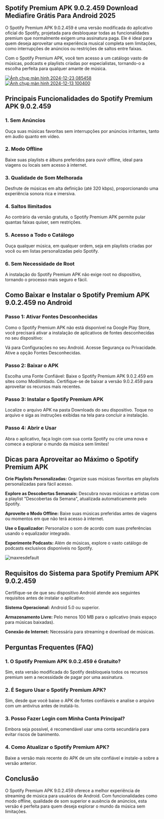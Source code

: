 ## Spotify Premium APK 9.0.2.459 Download Mediafire Grátis Para Android 2025
O Spotify Premium APK 9.0.2.459 é uma versão modificada do aplicativo oficial do Spotify, projetada para desbloquear todas as funcionalidades premium que normalmente exigem uma assinatura paga. Ele é ideal para quem deseja aproveitar uma experiência musical completa sem limitações, como interrupções de anúncios ou restrições de saltos entre faixas.

Com o Spotify Premium APK, você tem acesso a um catálogo vasto de músicas, podcasts e playlists criadas por especialistas, tornando-o a escolha perfeita para qualquer amante de música.

[![Ảnh chụp màn hình 2024-12-23 085458](https://github.com/user-attachments/assets/b4abcb05-fcd6-4ade-afbb-51ba56ecfb32)](https://spotify-apk.pt.modilimitado.io)
[![Ảnh chụp màn hình 2024-12-13 100400](https://github.com/user-attachments/assets/2dd4fa01-66c1-4fb7-8f5f-73b0f54412ce)](https://spotify-apk.pt.modilimitado.io)

## Principais Funcionalidades do Spotify Premium APK 9.0.2.459

### 1. Sem Anúncios
Ouça suas músicas favoritas sem interrupções por anúncios irritantes, tanto em áudio quanto em vídeo.

### 2. Modo Offline
Baixe suas playlists e álbuns preferidos para ouvir offline, ideal para viagens ou locais sem acesso à internet.

### 3. Qualidade de Som Melhorada
Desfrute de músicas em alta definição (até 320 kbps), proporcionando uma experiência sonora rica e imersiva.

### 4. Saltos Ilimitados
Ao contrário da versão gratuita, o Spotify Premium APK permite pular quantas faixas quiser, sem restrições.

### 5. Acesso a Todo o Catálogo
Ouça qualquer música, em qualquer ordem, seja em playlists criadas por você ou em listas personalizadas pelo Spotify.

### 6. Sem Necessidade de Root
A instalação do Spotify Premium APK não exige root no dispositivo, tornando o processo mais seguro e fácil.

## Como Baixar e Instalar o Spotify Premium APK 9.0.2.459 no Android

### Passo 1: Ativar Fontes Desconhecidas
Como o Spotify Premium APK não está disponível na Google Play Store, você precisará ativar a instalação de aplicativos de fontes desconhecidas no seu dispositivo:

Vá para Configurações no seu Android.
Acesse Segurança ou Privacidade.
Ative a opção Fontes Desconhecidas.

### Passo 2: Baixar o APK
Escolha uma Fonte Confiável: Baixe o Spotify Premium APK 9.0.2.459 em sites como Modilimitado.
Certifique-se de baixar a versão 9.0.2.459 para aproveitar os recursos mais recentes.

### Passo 3: Instalar o Spotify Premium APK
Localize o arquivo APK na pasta Downloads do seu dispositivo.
Toque no arquivo e siga as instruções exibidas na tela para concluir a instalação.

### Passo 4: Abrir e Usar
Abra o aplicativo, faça login com sua conta Spotify ou crie uma nova e comece a explorar o mundo da música sem limites!

## Dicas para Aproveitar ao Máximo o Spotify Premium APK

**Crie Playlists Personalizadas:** Organize suas músicas favoritas em playlists personalizadas para fácil acesso.

**Explore as Descobertas Semanais:** Descubra novas músicas e artistas com a playlist "Descobertas da Semana", atualizada automaticamente pelo Spotify.

**Aproveite o Modo Offline:** Baixe suas músicas preferidas antes de viagens ou momentos em que não terá acesso à internet.

**Use o Equalizador:** Personalize o som de acordo com suas preferências usando o equalizador integrado.

**Experimente Podcasts:** Além de músicas, explore o vasto catálogo de podcasts exclusivos disponíveis no Spotify.

![maxresdefault](https://github.com/user-attachments/assets/faacb13e-2136-4aa3-aea3-7faf41ee8018)

## Requisitos do Sistema para Spotify Premium APK 9.0.2.459
Certifique-se de que seu dispositivo Android atende aos seguintes requisitos antes de instalar o aplicativo:

**Sistema Operacional:** Android 5.0 ou superior.

**Armazenamento Livre:** Pelo menos 100 MB para o aplicativo (mais espaço para músicas baixadas).

**Conexão de Internet:** Necessária para streaming e download de músicas.

## Perguntas Frequentes (FAQ)

### 1. O Spotify Premium APK 9.0.2.459 é Gratuito?
Sim, esta versão modificada do Spotify desbloqueia todos os recursos premium sem a necessidade de pagar por uma assinatura.

### 2. É Seguro Usar o Spotify Premium APK?
Sim, desde que você baixe o APK de fontes confiáveis e analise o arquivo com um antivírus antes de instalá-lo.

### 3. Posso Fazer Login com Minha Conta Principal?
Embora seja possível, é recomendável usar uma conta secundária para evitar riscos de banimento.

### 4. Como Atualizar o Spotify Premium APK?
Baixe a versão mais recente do APK de um site confiável e instale-a sobre a versão anterior.

## Conclusão
O Spotify Premium APK 9.0.2.459 oferece a melhor experiência de streaming de música para usuários de Android. Com funcionalidades como modo offline, qualidade de som superior e ausência de anúncios, esta versão é perfeita para quem deseja explorar o mundo da música sem limitações.


